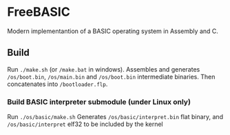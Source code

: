 # FreeBASIC
Modern implementantion of a BASIC operating system in Assembly and C.

## Build
Run `./make.sh` (or `/make.bat` in windows). Assembles and generates `/os/boot.bin`, `/os/main.bin` and `/os/boot.bin` intermediate binaries.
Then concatenates into `/bootloader.flp`.

### Build BASIC interpreter submodule (under Linux only)
Run `./os/basic/make.sh`
Generates `/os/basic/interpret.bin` flat binary, and `/os/basic/interpret` elf32 to be included by the kernel
